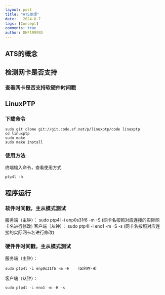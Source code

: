 ```yaml
---
layout: post
title: "ATS原理"
date:   2024-8-7
tags: [Concept]
comments: true
author: DHF1999SD
---
```


<!-- more -->
## ATS的概念


## 检测网卡是否支持
### 查看网卡是否支持软硬件时间戳


## LinuxPTP
### 下载命令
    sudo git clone git://git.code.sf.net/p/linuxptp/code linuxptp
    cd linuxptp
    sudo make
    sudo make install

### 使用方法
终端输入命令，查看使用方式

    ptp4l -h    

## 程序运行

### 软件时间戳，主从模式测试

服务端（主钟）：
    sudo ptp4l -i enp0s31f6 -m -S (网卡名按照对应连接的实际网卡名进行修改)
客户端（从钟）：
    sudo ptp4l -i eno1 -m -S -s  (网卡名按照对应连接的实际网卡名进行修改)

### 硬件件时间戳，主从模式测试

服务端（主钟）：

    sudo ptp4l -i enp0s31f6 -m -H   （区别在-H）

客户端（从钟）：

    sudo ptp4l -i eno1 -m -H -s